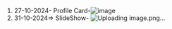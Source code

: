 1. 27-10-2024- Profile Card-![image](https://github.com/user-attachments/assets/ee9a2f39-0edb-49b4-9191-f4a27416dfa8)
2. 31-10-2024=> SlideShow- ![Uploading image.png…]()


   
